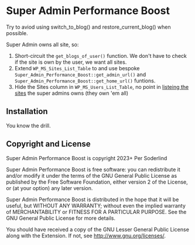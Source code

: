 # Super Admin Performance Boost

Try to aviod using switch_to_blog() and restore_current_blog() when possible.

Super Admin owns all site, so:

1. Short-circuit the `get_blogs_of_user()` function. We don't have to check if the site is own by the user, we want all sites.
2. Extend `WP_MS_Sites_List_Table` to and use bespoke `Super_Admin_Performance_Boost::get_admin_url()` and `Super_Admin_Performance_Boost::get_home_url()` funtions.
3. Hide the Sites column in `WP_MS_Users_List_Table`, no point in [listeing the sites](assets/all-sites.png) the super admins owns (they own 'em all)

## Installation

You know the drill.

## Copyright and License

Super Admin Performance Boost is copyright 2023+ Per Soderlind

Super Admin Performance Boost is free software: you can redistribute it and/or modify it under the terms of the GNU General Public License as published by the Free Software Foundation, either version 2 of the License, or (at your option) any later version.

Super Admin Performance Boost is distributed in the hope that it will be useful, but WITHOUT ANY WARRANTY; without even the implied warranty of MERCHANTABILITY or FITNESS FOR A PARTICULAR PURPOSE. See the GNU General Public License for more details.

You should have received a copy of the GNU Lesser General Public License along with the Extension. If not, see http://www.gnu.org/licenses/.
